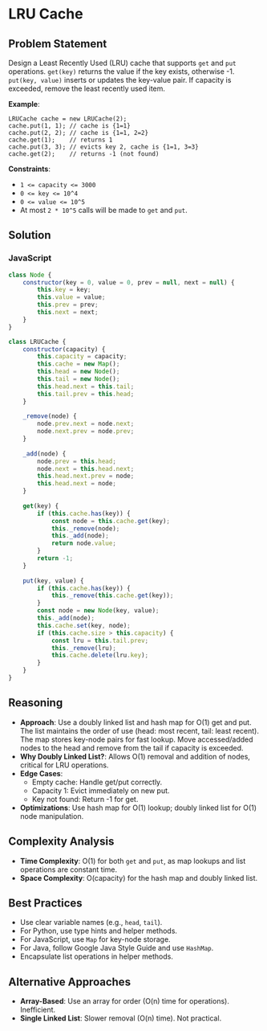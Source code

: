 # LRU Cache

## Problem Statement
Design a Least Recently Used (LRU) cache that supports `get` and `put` operations. `get(key)` returns the value if the key exists, otherwise -1. `put(key, value)` inserts or updates the key-value pair. If capacity is exceeded, remove the least recently used item.

**Example**:
```
LRUCache cache = new LRUCache(2);
cache.put(1, 1); // cache is {1=1}
cache.put(2, 2); // cache is {1=1, 2=2}
cache.get(1);    // returns 1
cache.put(3, 3); // evicts key 2, cache is {1=1, 3=3}
cache.get(2);    // returns -1 (not found)
```

**Constraints**:
- `1 <= capacity <= 3000`
- `0 <= key <= 10^4`
- `0 <= value <= 10^5`
- At most `2 * 10^5` calls will be made to `get` and `put`.

## Solution

### JavaScript
```javascript
class Node {
    constructor(key = 0, value = 0, prev = null, next = null) {
        this.key = key;
        this.value = value;
        this.prev = prev;
        this.next = next;
    }
}

class LRUCache {
    constructor(capacity) {
        this.capacity = capacity;
        this.cache = new Map();
        this.head = new Node();
        this.tail = new Node();
        this.head.next = this.tail;
        this.tail.prev = this.head;
    }
    
    _remove(node) {
        node.prev.next = node.next;
        node.next.prev = node.prev;
    }
    
    _add(node) {
        node.prev = this.head;
        node.next = this.head.next;
        this.head.next.prev = node;
        this.head.next = node;
    }
    
    get(key) {
        if (this.cache.has(key)) {
            const node = this.cache.get(key);
            this._remove(node);
            this._add(node);
            return node.value;
        }
        return -1;
    }
    
    put(key, value) {
        if (this.cache.has(key)) {
            this._remove(this.cache.get(key));
        }
        const node = new Node(key, value);
        this._add(node);
        this.cache.set(key, node);
        if (this.cache.size > this.capacity) {
            const lru = this.tail.prev;
            this._remove(lru);
            this.cache.delete(lru.key);
        }
    }
}
```

## Reasoning
- **Approach**: Use a doubly linked list and hash map for O(1) get and put. The list maintains the order of use (head: most recent, tail: least recent). The map stores key-node pairs for fast lookup. Move accessed/added nodes to the head and remove from the tail if capacity is exceeded.
- **Why Doubly Linked List?**: Allows O(1) removal and addition of nodes, critical for LRU operations.
- **Edge Cases**:
  - Empty cache: Handle get/put correctly.
  - Capacity 1: Evict immediately on new put.
  - Key not found: Return -1 for get.
- **Optimizations**: Use hash map for O(1) lookup; doubly linked list for O(1) node manipulation.

## Complexity Analysis
- **Time Complexity**: O(1) for both `get` and `put`, as map lookups and list operations are constant time.
- **Space Complexity**: O(capacity) for the hash map and doubly linked list.

## Best Practices
- Use clear variable names (e.g., `head`, `tail`).
- For Python, use type hints and helper methods.
- For JavaScript, use `Map` for key-node storage.
- For Java, follow Google Java Style Guide and use `HashMap`.
- Encapsulate list operations in helper methods.

## Alternative Approaches
- **Array-Based**: Use an array for order (O(n) time for operations). Inefficient.
- **Single Linked List**: Slower removal (O(n) time). Not practical.